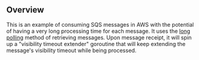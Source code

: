 ## Overview

This is an example of consuming SQS messages in AWS with the potential of having a very long processing time for each message. It uses the [long polling](https://docs.aws.amazon.com/AWSSimpleQueueService/latest/SQSDeveloperGuide/sqs-long-polling.html) method of retrieving messages. Upon message receipt, it will spin up a "visibility timeout extender" goroutine that will keep extending the message's visibility timeout while being processed.
